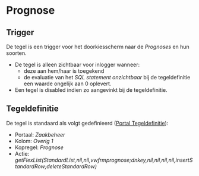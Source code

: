 # Prognose

## Trigger

De tegel is een trigger voor het doorkiesscherm naar de _Prognoses_ en hun soorten.

- De tegel is alleen zichtbaar voor inlogger wanneer:
  - deze aan hem/haar is toegekend
  - de evaluatie van het _SQL statement onzichtbaar_ bij de tegeldefinitie een waarde ongelijk aan 0 oplevert.
- Een tegel is disabled indien zo aangevinkt bij de tegeldefinitie.

## Tegeldefinitie

De tegel is standaard als volgt gedefinieerd ([Portal Tegeldefinitie](/docs/instellen_inrichten/portaldefinitie/portal_tegel.md)):

- Portaal: _Zaakbeheer_
- Kolom: _Overig 1_
- Kopregel: _Prognose_
- Actie: _getFlexList(StandardList,nil,nil,vwfrmprognose;dnkey,nil,nil,nil,nil,insertStandardRow;deleteStandardRow)_
